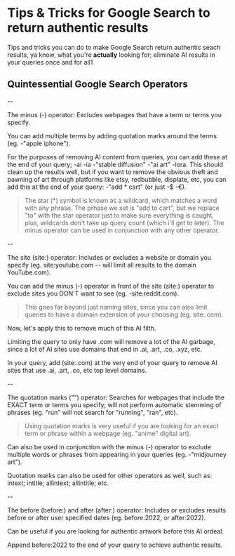 # Tips & Tricks for Google Search to return authentic results

Tips and tricks you can do to make Google Search return authentic seach results, ya know, what you're **actually** looking for; eliminate AI results in your queries once and for all1

## Quintessential Google Search Operators

--

The minus (-) operator: Excludes webpages that have a term or terms you specify. 

You can add multiple terms by adding quotation marks around the terms (eg. -"apple iphone").

For the purposes of removing AI content from queries, you can add these at the end of your query; -ai -ia -"stable diffusion" -"ai art" -lora. This should clean up the results well, but if you want to remove the obvious theft and pawning of art through platforms like etsy, redbubble, displate, etc, you can add this at the end of your query: -"add * cart" (or just -$ -€). 
> The star (*) symbol is known as a wildcard, which matches a word with any phrase. The prhase we set is "add to cart", but we replace "to" with the star operator just to make sure everything is caught, plus, wildcards don't take up query count (which i'll get to later). The minus operator can be used in conjunction with any other operator.

--

The site (site:) operator: Includes or excludes a website or domain you specify (eg. site:youtube.com -- will limit all results to the domain YouTube.com).

You can add the minus (-) operator in front of the site (site:) operator to exclude sites you DON'T want to see (eg. -site:reddit.com). 
> This goes far beyond just naming sites, since you can also limit queries to have a domain extension of your choosing (eg. site:.com).

Now, let's apply this to remove much of this AI filth.

Limiting the query to only have .com will remove a lot of the AI garbage, since a lot of AI sites use domains that end in .ai, .art, .co, .xyz, etc. 

In your query, add (site:.com) at the very end of your query to remove AI sites that use .ai, .art, .co, etc top level domains.

--

The quotation marks ("") operator: Searches for webpages that include the EXACT term or terms you specify; will not perform automatic stemming of phrases (eg. "run" will not search for "running", "ran", etc).

> Using quotation marks is very useful if you are looking for an exact term or phrase within a webpage (eg. "anime" digital art).

Can also be used in conjunction with the minus (-) operator to exclude multiple words or phrases from appearing in your queries (eg. -"midjourney art").

Quotation marks can also be used for other operators as well, such as: intext; intitle; allintext; allintitle; etc.

-- 

The before (before:) and after (after:) operator: Includes or excludes results before or after user specified dates (eg. before:2022, or after:2022).

Can be useful if you are looking for authentic artwork before this AI ordeal. 

Append before:2022 to the end of your query to achieve authentic results.
